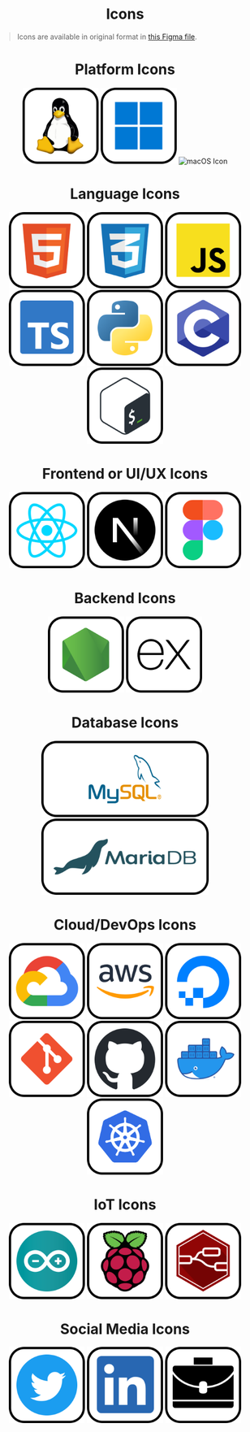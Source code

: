 <h1 align=center>Icons</h1>

> Icons are available in original format in [this Figma file](https://www.figma.com/file/Dej3ZTQGOsrz5ucnnaohOI/Ark-README-Icons?node-id=1%3A2&t=iPVy4OduYdpMgymm-1).
<div align=center>
    <div>
        <h1>Platform Icons</h1>
        <img height="150px" src="../images/platform/linux.svg" alt="Linux Icon">
        <img height="150px" src="../images/platform/windows.svg" alt="Windows Icon">
        <img height="150px" src="../images/platform/macos.svg" alt="macOS Icon">
    </div>
    <div>
        <h1>Language Icons</h1>
        <img height="150px" src="../images/frontend/html.svg" alt="HTML Icon">
        <img height="150px" src="../images/frontend/css.svg" alt="CSS Icon">
        <img height="150px" src="../images/frontend/js.svg" alt="JS Icon">
        <img height="150px" src="../images/frontend/ts.svg" alt="TS Icon">
        <img height="150px" src="../images/pl/python.svg" alt="Python Icon">
        <img height="150px" src="../images/pl/c.svg" alt="C Icon">
        <img height="150px" src="../images/pl/bash.svg" alt="Bash Icon">
    </div>
    <div>
        <h1>Frontend or UI/UX Icons</h1>
        <img height="150px" src="../images/frontend/react.svg" alt="React Icon">
        <img height="150px" src="../images/frontend/next.svg" alt="Next Icon">
        <img height="150px" src="../images/frontend/figma.svg" alt="Figma Icon">
    </div>
    <div>
        <h1>Backend Icons</h1>
        <img height="150px" src="../images/backend/node.svg" alt="Node Icon">
        <img height="150px" src="../images/backend/express.svg" alt="Express Icon">
    </div>
    <div>
        <h1>Database Icons</h1>
        <img height="150px" src="../images/db/mysql.svg" alt="MySQL Icon">
        <img height="150px" src="../images/db/mariadb.svg" alt="MariaDB Icon">
    </div>
    <div>
        <h1>Cloud/DevOps Icons</h1>
        <img height="150px" src="../images/cloud/gcp.svg" alt="Google Cloud Platform Icon">
        <img height="150px" src="../images/cloud/aws.svg" alt="Amazon Web Services Icon">
        <img height="150px" src="../images/cloud/digitalocean.svg" alt="DigitalOcean Icon">
        <img height="150px" src="../images/cloud/git.svg" alt="Git Icon">
        <img height="150px" src="../images/cloud/github.svg" alt="GitHub Icon">
        <img height="150px" src="../images/cloud/docker.svg" alt="Docker Icon">
        <img height="150px" src="../images/cloud/kubernetes.svg" alt="Kubernetes Icon">
    </div>
    <div>
        <h1>IoT Icons</h1>
        <img height="150px" src="../images/iot/arduino.svg" alt="Arduino Icon">
        <img height="150px" src="../images/iot/rpi.svg" alt="Raspberry Pi Icon">
        <img height="150px" src="../images/iot/node-red.svg" alt="Node-RED Icon">
    </div>
    <div>
        <h1>Social Media Icons</h1>
        <img height="150px" src="../images/social/twitter.svg" alt="Twitter Icon">
        <img height="150px" src="../images/social/linkedin.svg" alt="LinkedIn Icon">
        <img height="150px" src="../images/social/resume.svg" alt="Resume Icon">
    </div>
</div>
